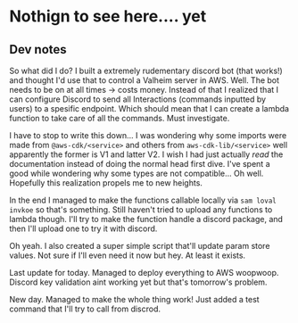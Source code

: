 # Nothign to see here.... yet

## Dev notes

So what did I do?
I built a extremely rudementary discord bot (that works!) and thought I'd use that to control a Valheim server in AWS.
Well. The bot needs to be on at all times -> costs money. Instead of that I realized that I can configure Discord to
send all Interactions (commands inputted by users) to a spesific endpoint. Which should mean that I can create a lambda
function to take care of all the commands. Must investigate.

I have to stop to write this down... I was wondering why some imports were made from `@aws-cdk/<service>` and
others from `aws-cdk-lib/<service>` well apparently the former is V1 and latter V2. I wish I had just actually
_read_ the documentation instead of doing the normal head first dive. I've spent a good while wondering why some types
are not compatible... Oh well. Hopefully this realization propels me to new heights.

In the end I managed to make the functions callable locally via `sam loval invkoe` so that's something. Still haven't
tried to upload any functions to lambda though. I'll try to make the function handle a discord package, and
then I'll upload one to try it with discord.

Oh yeah. I also created a super simple script that'll update param store values. Not sure if I'll even need it now but
hey. At least it exists.

Last update for today. Managed to deploy everything to AWS woopwoop. Discord key validation aint working yet but that's
tomorrow's problem.

New day. Managed to make the whole thing work! Just added a test command that I'll try to call from discrod.
